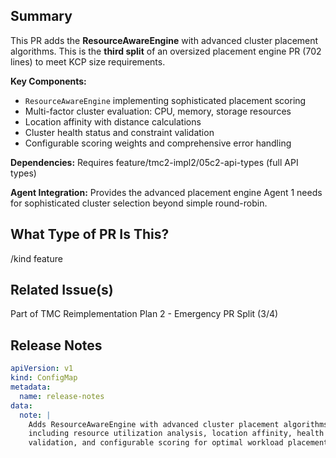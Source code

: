 ## Summary

This PR adds the **ResourceAwareEngine** with advanced cluster placement algorithms. This is the **third split** of an oversized placement engine PR (702 lines) to meet KCP size requirements.

**Key Components:**
- `ResourceAwareEngine` implementing sophisticated placement scoring
- Multi-factor cluster evaluation: CPU, memory, storage resources
- Location affinity with distance calculations  
- Cluster health status and constraint validation
- Configurable scoring weights and comprehensive error handling

**Dependencies:** Requires feature/tmc2-impl2/05c2-api-types (full API types)

**Agent Integration:** Provides the advanced placement engine Agent 1 needs for sophisticated cluster selection beyond simple round-robin.

## What Type of PR Is This?

/kind feature

## Related Issue(s)

Part of TMC Reimplementation Plan 2 - Emergency PR Split (3/4)

## Release Notes

```yaml
apiVersion: v1
kind: ConfigMap  
metadata:
  name: release-notes
data:
  note: |
    Adds ResourceAwareEngine with advanced cluster placement algorithms
    including resource utilization analysis, location affinity, health
    validation, and configurable scoring for optimal workload placement.
```